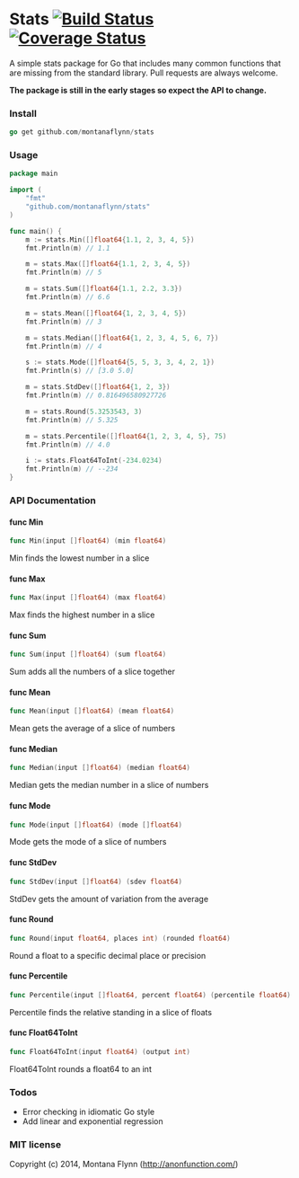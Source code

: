# Stats [![Build Status](https://img.shields.io/wercker/ci/548fca786b3ba8733d7f219d.svg?style=flat-square)](https://app.wercker.com/project/bykey/2eafc5c6f7c702b53d967aef3b2bb65e) [![Coverage Status](https://img.shields.io/coveralls/montanaflynn/stats.svg?style=flat-square)](https://coveralls.io/r/montanaflynn/stats?branch=master)

A simple stats package for Go that includes many common functions that are missing from the standard library. Pull requests are always welcome.

__The package is still in the early stages so expect the API to change.__ 

### Install

```go
go get github.com/montanaflynn/stats
```

### Usage

```go
package main

import (
    "fmt"
    "github.com/montanaflynn/stats"
)

func main() {
    m := stats.Min([]float64{1.1, 2, 3, 4, 5})
    fmt.Println(m) // 1.1

    m = stats.Max([]float64{1.1, 2, 3, 4, 5})
    fmt.Println(m) // 5

    m = stats.Sum([]float64{1.1, 2.2, 3.3})
    fmt.Println(m) // 6.6

    m = stats.Mean([]float64{1, 2, 3, 4, 5})
    fmt.Println(m) // 3

    m = stats.Median([]float64{1, 2, 3, 4, 5, 6, 7})
    fmt.Println(m) // 4

    s := stats.Mode([]float64{5, 5, 3, 3, 4, 2, 1})
    fmt.Println(s) // [3.0 5.0]

    m = stats.StdDev([]float64{1, 2, 3})
    fmt.Println(m) // 0.816496580927726

    m = stats.Round(5.3253543, 3)
    fmt.Println(m) // 5.325

    m = stats.Percentile([]float64{1, 2, 3, 4, 5}, 75)
    fmt.Println(m) // 4.0

    i := stats.Float64ToInt(-234.0234)
    fmt.Println(m) // --234
}
```

### API Documentation

#### func  Min

```go
func Min(input []float64) (min float64)
```
Min finds the lowest number in a slice

#### func  Max

```go
func Max(input []float64) (max float64)
```
Max finds the highest number in a slice

#### func  Sum

```go
func Sum(input []float64) (sum float64)
```
Sum adds all the numbers of a slice together

#### func  Mean

```go
func Mean(input []float64) (mean float64)
```
Mean gets the average of a slice of numbers

#### func  Median

```go
func Median(input []float64) (median float64)
```
Median gets the median number in a slice of numbers

#### func  Mode

```go
func Mode(input []float64) (mode []float64)
```
Mode gets the mode of a slice of numbers

#### func  StdDev

```go
func StdDev(input []float64) (sdev float64)
```
StdDev gets the amount of variation from the average

#### func  Round

```go
func Round(input float64, places int) (rounded float64)
```
Round a float to a specific decimal place or precision

#### func  Percentile

```go
func Percentile(input []float64, percent float64) (percentile float64)
```
Percentile finds the relative standing in a slice of floats

#### func  Float64ToInt

```go
func Float64ToInt(input float64) (output int)
```
Float64ToInt rounds a float64 to an int

### Todos

- Error checking in idiomatic Go style
- Add linear and exponential regression 

### MIT license

Copyright (c) 2014, Montana Flynn (http://anonfunction.com/)
